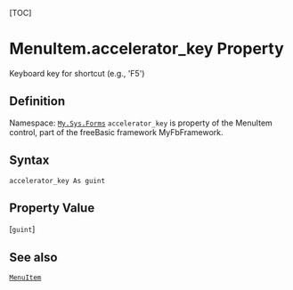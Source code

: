 [TOC]
# MenuItem.accelerator_key Property
Keyboard key for shortcut (e.g., 'F5')
## Definition
Namespace: [`My.Sys.Forms`](My.Sys.Forms.md)
`accelerator_key` is property of the MenuItem control, part of the freeBasic framework MyFbFramework.
## Syntax
```freeBasic
accelerator_key As guint
```
## Property Value
[`guint`]
## See also
[`MenuItem`](MenuItem.md)
